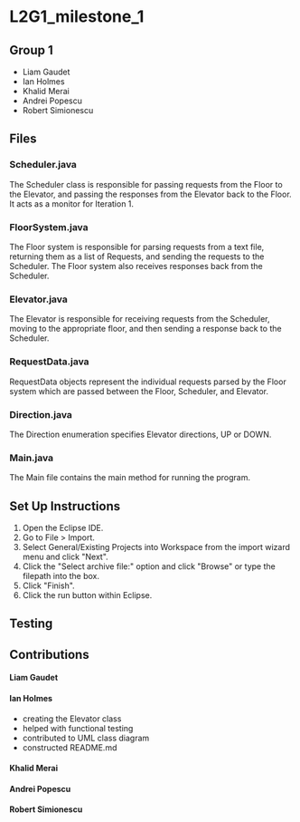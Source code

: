 # L2G1_milestone_1

## Group 1 
- Liam Gaudet
- Ian Holmes
- Khalid Merai
- Andrei Popescu
- Robert Simionescu

## Files

### Scheduler.java
The Scheduler class is responsible for passing requests from the Floor to 
the Elevator, and passing the responses from the Elevator back to the Floor.
It acts as a monitor for Iteration 1.

### FloorSystem.java
The Floor system is responsible for parsing requests from a text file, 
returning them as a list of Requests, and sending the requests to the Scheduler.
The Floor system also receives responses back from the Scheduler.

### Elevator.java
The Elevator is responsible for receiving requests from the Scheduler, moving
to the appropriate floor, and then sending a response back to the Scheduler.

### RequestData.java
RequestData objects represent the individual requests parsed by the Floor
system which are passed between the Floor, Scheduler, and Elevator.

### Direction.java
The Direction enumeration specifies Elevator directions, UP or DOWN.

### Main.java
The Main file contains the main method for running the program.

## Set Up Instructions
1. Open the Eclipse IDE.
2. Go to File > Import.
3. Select General/Existing Projects into Workspace from the import wizard menu and click "Next".
4. Click the "Select archive file:" option and click "Browse" or type the filepath into the box.
5. Click "Finish".
6. Click the run button within Eclipse.

## Testing

## Contributions

#### Liam Gaudet

#### Ian Holmes

- creating the Elevator class
- helped with functional testing
- contributed to UML class diagram
- constructed README.md

#### Khalid Merai

#### Andrei Popescu

#### Robert Simionescu